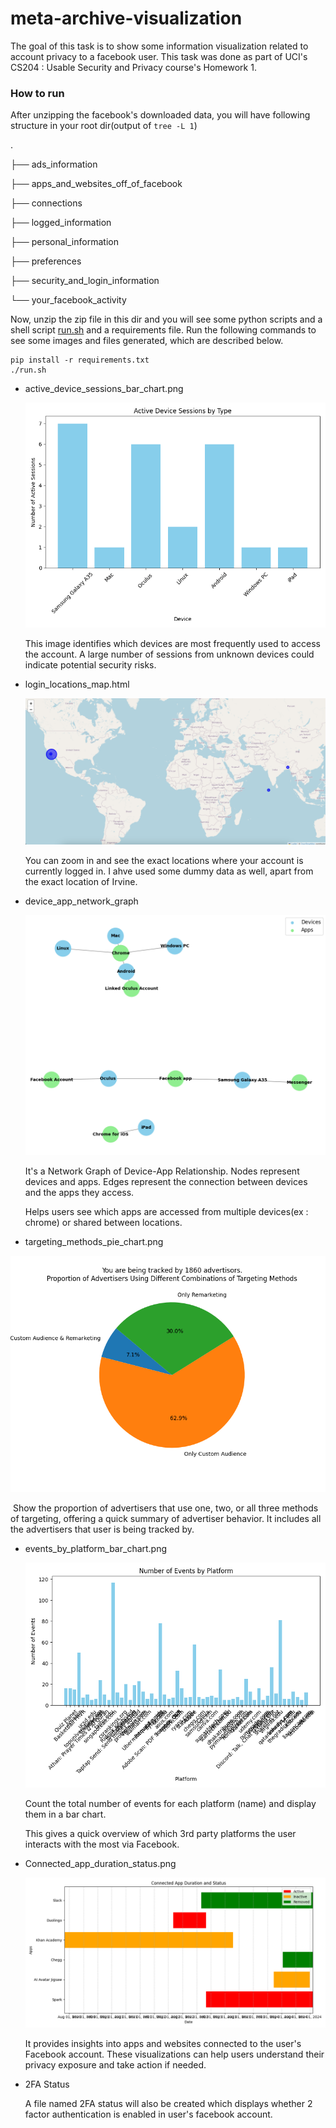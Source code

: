 # meta-archive-visualization
The goal of this task is to show some information visualization related to account privacy to a facebook user. This task was done as part of UCI's CS204 : Usable Security and Privacy course's Homework 1.

### How to run

After unzipping the facebook's downloaded data, you will have following structure in your root dir(output of ```tree -L 1```)

. 

├── ads_information 

├── apps_and_websites_off_of_facebook 

├── connections 

├── logged_information 

├── personal_information 

├── preferences 

├── security_and_login_information 

└── your_facebook_activity

Now, unzip the zip file in this dir and you will see some python scripts and a shell script <u>run.sh</u> and a requirements file. Run the following commands to see some images and files generated, which are described below.

```shell
pip install -r requirements.txt
./run.sh
```



- active_device_sessions_bar_chart.png

  ![active_device_sessions_bar_chart](images/active_device_sessions_bar_chart.png)

  This image identifies which devices are most frequently used to access the account. A large number of sessions from unknown devices could indicate potential security risks.

- login_locations_map.html

  ![image-20241119234947435](images/login_map.png)

  You can zoom in and see the exact locations where your account is currently logged in. I ahve used some dummy data as well, apart from the exact location of Irvine.

- device_app_network_graph

  ![device_app_network_graph](images/device_app_network_graph.png)

  It's a Network Graph of Device-App Relationship. Nodes represent devices and apps. Edges represent the connection between devices and the apps they access.

  Helps users see which apps are accessed from multiple devices(ex : chrome) or shared between locations.



- targeting_methods_pie_chart.png

  

![targeting_methods_pie_chart](images/targeting_methods_pie_chart.png)

​	Show the proportion of advertisers that use one, two, or all   three methods of targeting, offering a quick summary of advertiser behavior. It includes all the advertisers that user is being 
  tracked by.

- events_by_platform_bar_chart.png

  ![events_by_platform_bar_chart](images/events_by_platform_bar_chart.png)

  Count the total number of events for each platform (name) and display them in a bar chart.

  This gives a quick overview of which 3rd party platforms the user interacts with the most via Facebook.

- Connected_app_duration_status.png

  ![Connected_app_duration_status](images/Connected_app_duration_status.png)

  It provides insights into apps and websites connected to the user's Facebook account. These visualizations can help users understand their privacy exposure and take action if needed.

- 2FA Status

  A file named 2FA status will also be created which displays whether 2 factor authentication is enabled in user's facebook account.
